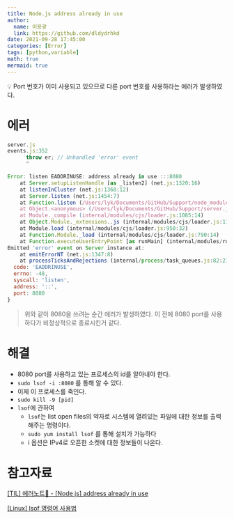 ```yaml
---
title: Node.js address already in use
author:
  name: 이용광
  link: https://github.com/dldydrhkd
date: 2021-09-28 17:45:00
categories: [Error]
tags: [python,variable]
math: true
mermaid: true
---
```


💡 Port 번호가 이미 사용되고 있으므로 다른 port 번호를 사용하라는 에러가 발생하였다.

# 에러

```jsx
server.js
events.js:352
      throw er; // Unhandled 'error' event
      ^

Error: listen EADDRINUSE: address already in use :::8080
    at Server.setupListenHandle [as _listen2] (net.js:1320:16)
    at listenInCluster (net.js:1368:12)
    at Server.listen (net.js:1454:7)
    at Function.listen (/Users/lyk/Documents/GitHub/Support/node_modules/express/lib/application.js:618:24)
    at Object.<anonymous> (/Users/lyk/Documents/GitHub/Support/server.js:13:5)
    at Module._compile (internal/modules/cjs/loader.js:1085:14)
    at Object.Module._extensions..js (internal/modules/cjs/loader.js:1114:10)
    at Module.load (internal/modules/cjs/loader.js:950:32)
    at Function.Module._load (internal/modules/cjs/loader.js:790:14)
    at Function.executeUserEntryPoint [as runMain] (internal/modules/run_main.js:76:12)
Emitted 'error' event on Server instance at:
    at emitErrorNT (net.js:1347:8)
    at processTicksAndRejections (internal/process/task_queues.js:82:21) {
  code: 'EADDRINUSE',
  errno: -48,
  syscall: 'listen',
  address: '::',
  port: 8080
}
```

> 위와 같이 8080을 쓰려는 순간 에러가 발생하였다. 이 전에 8080 port를 사용하다가 비정상적으로 종료시킨거 같다.

# 해결

- 8080 port를 사용하고 있는 프로세스의 id를 알아내야 한다.
- `sudo lsof -i :8080` 를 통해 알 수 있다.
- 이제 이 프로세스를 죽인다.
- `sudo kill -9 [pid]`
- `lsof`에 관하여
    - `lsof`는 list open files의 약자로 시스템에 열려있는 파일에 대한 정보를 출력해주는 명령이다.
    - `sudo yum install lsof` 를 통해 설치가 가능하다
    - i 옵션은 IPv4로 오픈한 소켓에 대한 정보들이 나온다.

# 참고자료

[[TIL] 에러노트📕 - [Node js] address already in use](https://velog.io/@nomadhash/TIL-%EC%97%90%EB%9F%AC%EB%85%B8%ED%8A%B8-Node-js-address-already-in-use)

[[Linux] lsof 명령어 사용법](https://dev.plusblog.co.kr/44)
